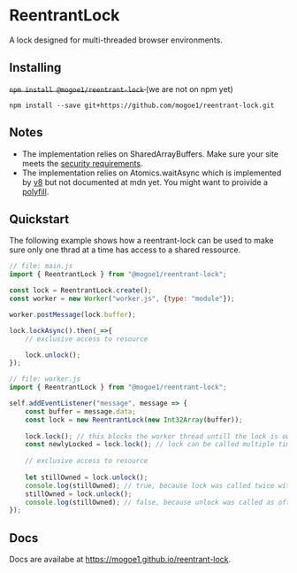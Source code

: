 # ReentrantLock
A lock designed for multi-threaded browser environments.

## Installing
<strike> `npm install @mogoe1/reentrant-lock` </strike> (we are not on npm yet)

	npm install --save git+https://github.com/mogoe1/reentrant-lock.git

## Notes
* The implementation relies on SharedArrayBuffers. Make sure your site meets the [security requirements](https://developer.mozilla.org/en-US/docs/Web/JavaScript/Reference/Global_Objects/SharedArrayBuffer#security_requirements).
* The implementation relies on Atomics.waitAsync which is implemented by [v8](https://v8.dev/features/atomics) but not documented at mdn yet. You might want to proivide a [polyfill](https://github.com/tc39/proposal-atomics-wait-async/blob/master/polyfill.js).

## Quickstart
The following example shows how a reentrant-lock can be used to make sure only one thrad at a time has access to a shared ressource.

```js
// file: main.js
import { ReentrantLock } from "@mogoe1/reentrant-lock";

const lock = ReentrantLock.create();
const worker = new Worker("worker.js", {type: "module"});

worker.postMessage(lock.buffer);

lock.lockAsync().then(_=>{
    // exclusive access to resource

	lock.unlock();
});
```

```js
// file: worker.js
import { ReentrantLock } from "@mogoe1/reentrant-lock";

self.addEventListener("message", message => {
    const buffer = message.data;
    const lock = new ReentrantLock(new Int32Array(buffer));
    
    lock.lock(); // this blocks the worker thread untill the lock is owned!
    const newlyLocked = lock.lock(); // lock can be called multiple times without blocking on one instance if the lock is owned.
    
    // exclusive access to resource
    
    let stillOwned = lock.unlock();
    console.log(stillOwned); // true, because lock was called twice without unlock
    stillOwned = lock.unlock();
    console.log(stillOwned); // false, because unlock was called as often as lock
});
```

## Docs
Docs are availabe at https://mogoe1.github.io/reentrant-lock.